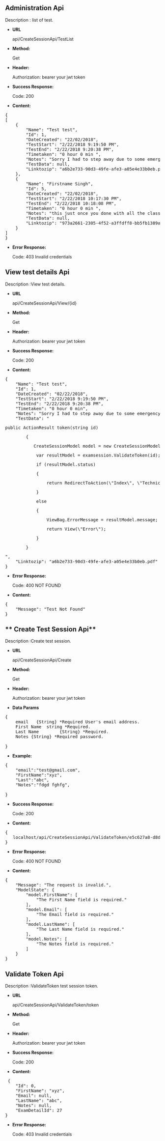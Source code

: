 **Administration Api**
----
Description : list of test.

* **URL**

  api/CreateSessionApi/TestList

* **Method:** 

    Get

* **Header:** 
    	
	Authorization: bearer your jwt token

* **Success Response:**

	Code: 200 
	
* **Content:**<br />
 
<pre>
{
[
    {
        "Name": "Test test",
        "Id": 1,
        "DateCreated": "22/02/2018",
        "TestStart": "2/22/2018 9:19:50 PM",
        "TestEnd": "2/22/2018 9:20:38 PM",
        "Timetaken": "0 hour 0 min ",
        "Notes": "Sorry I had to step away due to some emergency. I am back and done all the changes please review",
        "TestData": null,
        "Linktozip": "a6b2e733-90d3-49fe-afe3-a05e4e33b0eb.pdf"
    },
    {
        "Name": "Firstname Singh",
        "Id": 5,
        "DateCreated": "22/02/2018",
        "TestStart": "2/22/2018 10:17:30 PM",
        "TestEnd": "2/22/2018 10:18:08 PM",
        "Timetaken": "0 hour 0 min ",
        "Notes": "this just once you done with all the classes let me see them please, I want to make sure I am not missing anything or that we don't have anything extra that is not needed",
        "TestData": null,
        "Linktozip": "973a2661-2305-4f52-a3ffdff8-bb5fb1389acc.rar"
    }
]
}
</pre>
* **Error Response:**

	Code: 403 Invalid credentials



**View test details Api**
----
Description :View test details.

* **URL**

    api/CreateSessionApi/View/{id}

* **Method:** 

    Get
* **Header:** 
    	
	Authorization: bearer your jwt token


* **Success Response:**

	Code: 200 
	
* **Content:**<br />
 
<pre>
{
    "Name": "Test test",
    "Id": 1,
    "DateCreated": "02/22/2018",
    "TestStart": "2/22/2018 9:19:50 PM",
    "TestEnd": "2/22/2018 9:20:38 PM",
    "Timetaken": "0 hour 0 min",
    "Notes": "Sorry I had to step away due to some emergency. I am back and done all the changes please review",
    "TestData": "<p>public ActionResult token(string id)</p><p>&nbsp; &nbsp; &nbsp; &nbsp; {</p><p>&nbsp; &nbsp; &nbsp; &nbsp; &nbsp; &nbsp;CreateSessionModel model = new CreateSessionModel();</p><p>&nbsp; &nbsp; &nbsp; &nbsp; &nbsp; &nbsp; var resultModel = examsession.ValidateToken(id);</p><p>&nbsp; &nbsp; &nbsp; &nbsp; &nbsp; &nbsp; if (resultModel.status)</p><p>&nbsp; &nbsp; &nbsp; &nbsp; &nbsp; &nbsp; {</p><p>&nbsp; &nbsp; &nbsp; &nbsp; &nbsp; &nbsp; &nbsp; &nbsp; return RedirectToAction(\"Index\", \"TechnicalTest\", new { name = resultModel.Data.FirstName + \" \" + resultModel.Data.LastName, examDetailId = resultModel.Data.ExamDetailId });</p><p>&nbsp; &nbsp; &nbsp; &nbsp; &nbsp; &nbsp; }</p><p>&nbsp; &nbsp; &nbsp; &nbsp; &nbsp; &nbsp; else</p><p>&nbsp; &nbsp; &nbsp; &nbsp; &nbsp; &nbsp; {</p><p>&nbsp; &nbsp; &nbsp; &nbsp; &nbsp; &nbsp; &nbsp; &nbsp; ViewBag.ErrorMessage = resultModel.message;</p><p>&nbsp; &nbsp; &nbsp; &nbsp; &nbsp; &nbsp; &nbsp; &nbsp; return View(\"Error\");</p><p>&nbsp; &nbsp; &nbsp; &nbsp; &nbsp; &nbsp; }</p><p>&nbsp; &nbsp; &nbsp; &nbsp; }</p>",
    "Linktozip": "a6b2e733-90d3-49fe-afe3-a05e4e33b0eb.pdf"
}
</pre>
	
* **Error Response:**

	Code: 400 NOT FOUND

* **Content:**<br />
	
<pre>
{
    "Message": "Test Not Found"
}
</pre>


** Create Test Session  Api**
----
Description :Create test session.

* **URL**

    api/CreateSessionApi/Create

* **Method:** 

    Get
	
* **Header:** 
    	
	Authorization: bearer your jwt token

* **Data Params** <br />

<pre>
{
	email   {String} *Required User's email address.
	First Name  string *Required.
	Last Name        {String} *Required.
	Notes {String} *Required password.

}	 
</pre>   

* **Example:** <br/>

<pre>
{
	"email":"test@gmail.com",
	"FirstName":"xyz",
	"Last":"abc",
	"Notes":"fdgd fghfg",

}
</pre>  
* **Success Response:**

	Code: 200 
	
	
* **Content:**<br />
 
<pre>
{
   localhost/api/CreateSessionApi/ValidateToken/e5c627a8-d8d5-4897-8065-9297fbb85219"
}
</pre>
	
* **Error Response:**

	Code: 400 NOT FOUND

* **Content:**<br />
	
<pre>
{
    "Message": "The request is invalid.",
    "ModelState": {
        "model.FirstName": [
            "The First Name field is required."
        ],
        "model.Email": [
            "The Email field is required."
        ],
        "model.LastName": [
            "The Last Name field is required."
        ],
        "model.Notes": [
            "The Notes field is required."
        ]
    }
}
</pre>


**Validate Token  Api**
----
Description :ValidateToken test session token.

* **URL**

    api/CreateSessionApi/ValidateToken/token

* **Method:** 

    Get
	
* **Header:** 
    	
	Authorization: bearer your jwt token


* **Success Response:**

	Code: 200 
	
	
* **Content:**<br />
 
<pre>
 {
    "Id": 0,
    "FirstName": "xyz",
    "Email": null,
    "LastName": "abc",
    "Notes": null,
    "ExamDetailId": 27
}
</pre>
	
* **Error Response:**

	Code: 403 Invalid credentials
